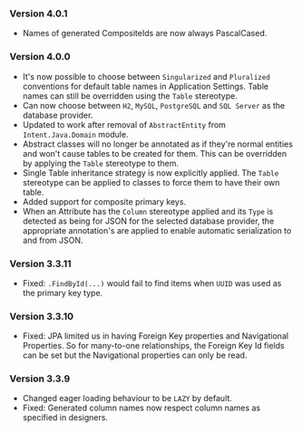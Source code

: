 ### Version 4.0.1

- Names of generated CompositeIds are now always PascalCased.

### Version 4.0.0

- It's now possible to choose between `Singularized` and `Pluralized` conventions for default table names in Application Settings. Table names can still be overridden using the `Table` stereotype.
- Can now choose between `H2`, `MySQL`, `PostgreSQL` and `SQL Server` as the database provider.
- Updated to work after removal of `AbstractEntity` from `Intent.Java.Domain` module.
- Abstract classes will no longer be annotated as if they're normal entities and won't cause tables to be created for them. This can be overridden by applying the `Table` stereotype to them.
- Single Table inheritance strategy is now explicitly applied. The `Table` stereotype can be applied to classes to force them to have their own table.
- Added support for composite primary keys.
- When an Attribute has the `Column` stereotype applied and its `Type` is detected as being for JSON for the selected database provider, the appropriate annotation's are applied to enable automatic serialization to and from JSON.

### Version 3.3.11

- Fixed: `.FindById(...)` would fail to find items when `UUID` was used as the primary key type.

### Version 3.3.10

- Fixed: JPA limited us in having Foreign Key properties and Navigational Properties. So for many-to-one relationships, the Foreign Key Id fields can be set but the Navigational properties can only be read.

### Version 3.3.9

- Changed eager loading behaviour to be `LAZY` by default.
- Fixed: Generated column names now respect column names as specified in designers.

